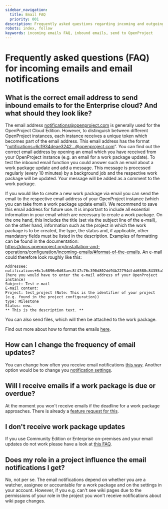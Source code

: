 ```yaml
---
sidebar_navigation:
  title: Email FAQ
  priority: 001
description: Frequently asked questions regarding incoming and outgoing emails
robots: index, follow
keywords: incoming emails FAQ, inbound emails, send to OpenProject
---
```


# Frequently asked questions (FAQ) for incoming emails and email notifications

## What is the correct email address to send inbound emails to for the Enterprise cloud? And what should they look like?

The email address notifications@openproject.com is generally used for the OpenProject Cloud Edition. However, to distinguish between different OpenProject instances, each instance receives a unique token which becomes part of the email address. This email address has the format “notifications+6c1934deae3242...@openproject.com”.
You can find out the correct email address by opening an email which you have received from your OpenProject instance (e.g. an email for a work package update). To test the inbound email function you could answer such an email about a work package update and add a message. This message is processed regularly (every 10 minutes) by a background job and the respective work package will be updated. Your message will be added as a comment to the work package.

If you would like to create a new work package via email you can send the email to the respective email address of your OpenProject instance (which you can take from a work package update email). We recommend to save this email address for future use.
It is important to include all essential information in your email which are necessary to create a work package. On the one hand, this includes the title (set via the subject line of the e-mail), on the other hand, information such as the project in which the work package is to be created, the type, the status and, if applicable, other mandatory fields must be listed in the description. Examples of formatting can be found in the documentation: https://docs.openproject.org/installation-and-operations/configuration/incoming-emails/#format-of-the-emails.
An e-mail could therefore look roughly like this:

```
Addressee: notifications+6c1c6896e0d63aec8f47c76c390d802dd94b22794dfdd6588c84355a3140167@openproject.com (here you would have to enter the e-mail address of your OpenProject instance)
Subject: Test e-mail
E-mail content: 
Project: test_project (Note: This is the identifier of your project (e.g. found in the project configuration))
type: Milestone 
Status: new.
** This is the description text. **
```

You can also send files, which will then be attached to the work package.

Find out more about how to format the emails [here](https://docs.openproject.org/installation-and-operations/configuration/incoming-emails/#format-of-the-emails).

## How can I change the frequency of email updates?

You can change how often you receive email notifications [this way](../../system-settings/display-settings/#time-and-date-formatting). Another option would be to change you [notification settings](../../../getting-started/my-account/#email-notifications).

## Will I receive emails if a work package is due or overdue?

At the moment you won't receive emails if the deadline for a work package approaches. There is already a [feature request for this](https://community.openproject.org/projects/openproject/work_packages/7693/activity).

## I don't receive work package updates

If you use Community Edition or Enterprise on-premises and your email updates do not work please have a look at [this FAQ](../../../installation-and-operations/faq/#i-dont-receive-emails-test-email-works-fine-but-not-the-one-for-work-package-updates).

## Does my role in a project influence the email notifications I get?

No, not per se. The email notifications depend on whether you are a watcher, assignee or accountable for a work package and on the settings in your account.
However, if you e.g. can't see wiki pages due to the permissions of your role in the project you won't receive notifications about wiki page changes.
